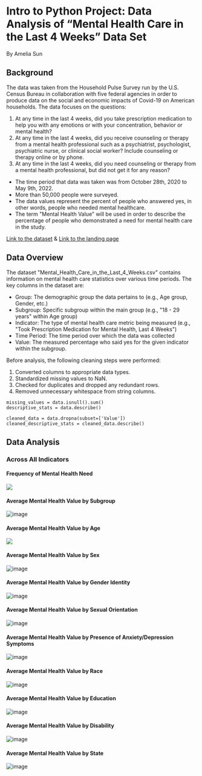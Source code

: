 # Intro to Python Project: Data Analysis of “Mental Health Care in the Last 4 Weeks” Data Set
By Amelia Sun

## Background
The data was taken from the Household Pulse Survey run by the U.S. Census Bureau in collaboration with five federal agencies in order to produce data on the social and economic impacts of Covid-19 on American households.
The data focuses on the questions:
1. At any time in the last 4 weeks, did you take prescription medication to help you with any emotions or with your concentration, behavior or mental health?
2. At any time in the last 4 weeks, did you receive counseling or therapy from a mental health professional such as a psychiatrist, psychologist, psychiatric nurse, or clinical social worker? Include counseling or therapy online or by phone.
3. At any time in the last 4 weeks, did you need counseling or therapy from a mental health professional, but did not get it for any reason?

- The time period that data was taken was from October 28th, 2020 to May 9th, 2022.
- More than 50,000 people were surveyed.
- The data values represent the percent of people who answered yes, in other words, people who needed mental healthcare.
- The term "Mental Health Value" will be used in order to describe the percentage of people who demonstrated a need for mental health care in the study. 

[Link to the dataset](https://catalog.data.gov/dataset/mental-health-care-in-the-last-4-weeks) & [Link to the landing page](https://www.cdc.gov/nchs/covid19/pulse/mental-health-care.htm)

## Data Overview

The dataset "Mental_Health_Care_in_the_Last_4_Weeks.csv" contains information on mental health care statistics over various time periods. The key columns in the dataset are:

- Group: The demographic group the data pertains to (e.g., Age group, Gender, etc.)
- Subgroup: Specific subgroup within the main group (e.g., "18 - 29 years" within Age group)
- Indicator: The type of mental health care metric being measured (e.g., "Took Prescription Medication for Mental Health, Last 4 Weeks")
- Time Period: The time period over which the data was collected
- Value: The measured percentage who said yes for the given indicator within the subgroup.

Before analysis, the following cleaning steps were performed:

1. Converted columns to appropriate data types.
2. Standardized missing values to NaN.
3. Checked for duplicates and dropped any redundant rows.
4. Removed unnecessary whitespace from string columns.

```
missing_values = data.isnull().sum()
descriptive_stats = data.describe()

cleaned_data = data.dropna(subset=['Value'])
cleaned_descriptive_stats = cleaned_data.describe()
```
## Data Analysis

### Across All Indicators

#### Frequency of Mental Health Need
![](https://media.discordapp.net/attachments/805438507987632190/1266059082737913886/image.png?ex=66a3c4e7&is=66a27367&hm=5db7cd6849fb0cb42c461663cf8fb024b7e488cf5a452c515233a4ea5f54b9a0&=&format=webp&quality=lossless&width=1572&height=1012)

#### Average Mental Health Value by Subgroup
![image](https://github.com/user-attachments/assets/c74ed7a8-ffd8-437b-ad9c-323e11cd605b)

#### Average Mental Health Value by Age
![](https://cdn.discordapp.com/attachments/821772778591879228/1266113047018209343/image.png?ex=66a3f729&is=66a2a5a9&hm=54d4e1253edd8e018ccb5c56d55bc9d5dd9161301209fabb13b9dae8a357641d&)

#### Average Mental Health Value by Sex
![image](https://github.com/user-attachments/assets/05966a8f-e64c-4d45-a3f6-68a9cf73a1e1)

#### Average Mental Health Value by Gender Identity
![image](https://github.com/user-attachments/assets/7d5e8fda-63f6-4a13-a021-8cf111aa6556)

#### Average Mental Health Value by Sexual Orientation
![image](https://github.com/user-attachments/assets/2376cd6a-d3f1-475c-a6b8-39c3cf8035a4)

#### Average Mental Health Value by Presence of Anxiety/Depression Symptoms
![image](https://media.discordapp.net/attachments/821772778591879228/1266116099460694137/352265974-2f01c706-f8e7-4505-9e3a-cf630d0c9b2a_1.png?ex=66a3fa01&is=66a2a881&hm=39d849ce4551108df76b40e3fdd6d866f9b5df92c1a1b1c7229f3e92d2007973&=&format=webp&quality=lossless&width=820&height=1012)

#### Average Mental Health Value by Race
![image](https://github.com/user-attachments/assets/49c69f00-d98e-4761-ada2-70d26d50b8c8)

#### Average Mental Health Value by Education
![image](https://github.com/user-attachments/assets/5d43b085-c1a5-4376-877d-fc43b1c2baea)

#### Average Mental Health Value by Disability
![image](https://github.com/user-attachments/assets/69486a44-32a8-445c-8e89-8b0008ee4a76)

#### Average Mental Health Value by State
![image](https://github.com/user-attachments/assets/37440aae-1296-4251-9058-bed65b78811a)
